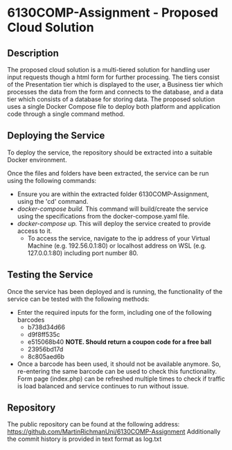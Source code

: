 # 6130COMP-Assignment - Proposed Cloud Solution

## Description

The proposed cloud solution is a multi-tiered solution for handling user input requests though a html form for further processing. The tiers consist of the Presentation tier which is displayed to the user, a Business tier which processes the data from the form and connects to the database, and a data tier which consists of a database for storing data. The proposed solution uses a single Docker Compose file to deploy both platform and application code through a single command method.

## Deploying the Service

To deploy the service, the repository should be extracted into a suitable Docker environment. 

Once the files and folders have been extracted, the service can be run using the following commands:
- Ensure you are within the extracted folder 6130COMP-Assignment, using the 'cd' command.
- _docker-compose build._ This command will build/create the service using the specifications from the docker-compose.yaml file.
- _docker-compose up._ This will deploy the service created to provide access to it.
    - To access the service, navigate to the ip address of your Virtual Machine (e.g. 192.56.0.1:80) or localhost address on WSL (e.g. 127.0.0.1:80) including port number 80.

## Testing the Service

Once the service has been deployed and is running, the functionality of the service can be tested with the following methods:
- Enter the required inputs for the form, including one of the following barcodes
    - b738d34d66
    - d9f8ff535c
    - e515068b40 **NOTE. Should return a coupon code for a free ball**
    - 23956bd17d
    - 8c805aed6b
- Once a barcode has been used, it should not be available anymore. So, re-entering the same barcode can be used to check this functionality.
Form page (index.php) can be refreshed multiple times to check if traffic is load balanced and service continues to run without issue.

## Repository

The public repository can be found at the following address: https://github.com/MartinRichmanUni/6130COMP-Assignment
Additionally the commit history is provided in text format as log.txt
